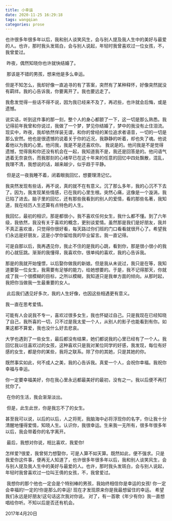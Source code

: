 ```yaml
---
title: 小幸运
date: 2020-11-25 16:29:18
tags: wangqian
categories: prose
---
```

​		也许很多年很多年以后，我和别人谈笑风生，会与别人提及我人生中的美好与最爱的人。也许，那时我头发斑白，会与别人说起，年轻时我曾喜欢过一位女孩，不，我曾爱过。

​		昨夜，偶然知晓你也许就快结婚了。

​		那该是不错的男孩，想来他是多么幸运。

​		但是不知怎么，我却好像一直追寻的有了答案，突然有了某种释怀，好像突然就没有羁绊。我的心告诉我，你要离开了。我也要远走了。

​		我愈发觉得一些话不得不说，因为我已经来不及了，再迟些，也许就会后悔，或是遗憾。

​		说实话，听到这件事的那一刻，整个人的身心都颤了一下，这一切是那么熟悉。我记得前年我曾和你说过，我做了一个梦，梦见你结婚了，梦中的我没有止住泪流。现实中，昨夜，我却依然佯装无谓，和你的曾经的某位追求者语音，一切的一切是那么安然。他也是很遗憾的说着关于你的近况，我静静的听着，却也失了魂。他说着他以为我的心里。他问我，我是不是还喜欢你。 我说是的。他问我是不是觉得遗憾，觉得我和你还没有机会在一起，我知道我不是，我还是回答是的。他问语气透着无奈哀伤，而我那刻的心绪早已在这十年来的任意的回忆中四处飘散，混乱，我理不清，我想说的话，越来越少，似乎趋于平静。

​		但是这一夜我睡不着，闭着眼我回忆，想要理清记忆。

​		我突然发现有些话，再不说，真的就不在有意义。沉了那么多年，我的心沉不下去了。因为，我发现某些情感，已在我的心里生根。突然心痛，这像是一个漩涡，我已陷了进去。脑子里的回忆，还有那些我看到的别人的爱情，看的那些名著，我知道，我在经历人生还算有点特色的人生。

​		我回忆，最初的相识，那是都很小，我不喜欢任何女生，我什么都不懂。到了六年级，我依然，我没有关于喜欢的概念，更别谈爱情。虽然那是我们是好朋友，我并不真正喜欢谁，只觉得你很好看，每天路过你们班的门口看看就很开心了。希望我们永远是好朋友，这是小学你留给我的毕业留言。我一直记得。

​		可是自那以后，我再遇见你，我止不住的是我的心跳，看到你，那是很小很小的我的心就狂跳。渐渐的我懂得，我喜欢你，很单纯的喜欢，我的心告诉我。

​		那是的我就开始憧憬，以后娶你做我的新娘。但是我从未说过，我只是在等，我知道要娶一位女生，我需要有足够的能力，给她想要的。于是，我不记得那天，你就成了我一个很模糊的目标，之所以模糊，我知道只是我单方面的倾向。从那时起，我把你当做我一生最重要的女人。

​		此后我们遇见好多次，我的人生好像，也因这些相遇更有意义。

我一直在思考爱情。

​		可能有人会说我不专一，喜欢过很多女生，我也怀疑过自己。只是我现在已经知晓了自己，我所喜的一切，只不过是我太爱一个人，从别人的影子也能看到有你。如果这都不算爱，我也没什么好去悲哀。

​		大学也遇到了一些女生，最后都没有结果，她们都说我的心里已经有了一个人。我回忆我以往喜欢过的女孩，这种喜欢只是我对某位同学的好感，我发现，每位有好感的女生，都是你的某些，我将之联系。除了你的其她，只是其她的你。

​		既然事实如此，何不成人之美，我的心告诉我。真爱一个人，会祝你幸福。我祝你幸福与幸运。

​		你一定要幸福美好，你在我心里永远都最美好的最初，没有之一。我以后便不再打扰你了。

​		在你的生活，我会渐渐淡出。

​		但是，此生此世，你是我忘不了的女生。

​		甚至我可以说，以后的以后，人之将死，我脑海中必将浮现你的名字，你让我十分清醒地懂得爱情，知晓人生。认识你，我很幸运。生来我一无所有，很多年很多年以后，我会带着你的名字离开。

​		最后，我想对你说，相比喜欢，我爱你!

怎样爱?很爱，我曾努力想娶你，可是人算不如天算。既然如此，便不强求。只是我爱你这件事，便再无人知道了，也许很多年很多年以后，我和别人谈笑风生，会与别人提及我人生中的美好与最爱的人。也许，那时我头发斑白，会与别人说起，年轻时我曾喜欢过一位叫王倩的女孩，不，我曾爱过。

​		我想你的那个他也一定会是个特别棒的男孩，我始终相信你是幸运的女孩!
​		你一定会幸福的!一定的!你是那么的幸运!
​		现在才发现原来你是我最想留住的幸运。
​		希望我们永远是好朋友!这句话这次我对你说。
​		对了，有一首歌《年少有你》我一直想唱给你听。不知以后是否还有机会。

2017年4月20日
